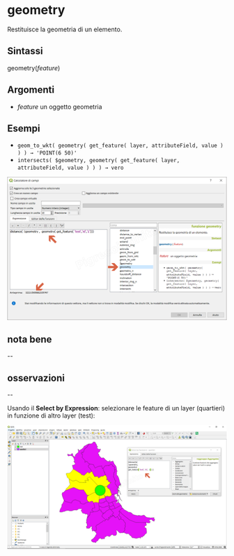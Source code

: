 # geometry

Restituisce la geometria di un elemento.

## Sintassi

geometry(_feature_)

## Argomenti

* _feature_ un oggetto geometria

## Esempi

* `geom_to_wkt( geometry( get_feature( layer, attributeField, value ) ) ) → 'POINT(6 50)'`
* `intersects( $geometry, geometry( get_feature( layer, attributeField, value ) ) ) → vero`

![](/img/geometria/geometry/geometry1.png)

## nota bene

--

## osservazioni

--

Usando il **Select by Expression**: selezionare le feature di un layer (quartieri) in funzione di altro layer (test):

![](/img/geometria/geometry/geometry2.png)